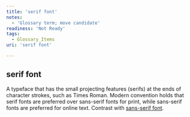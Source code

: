 ```yaml
---
title: 'serif font'
notes:
  - 'Glossary term; move candidate'
readiness: 'Not Ready'
tags:
  - Glossary_Items
uri: 'serif font'

---
```

## serif font

A typeface that has the small projecting features (serifs) at the ends of character strokes, such as Times Roman. Modern convention holds that serif fonts are preferred over sans-serif fonts for print, while sans-serif fonts are preferred for online text. Contrast with [sans-serif font](/sans_serif_font).

